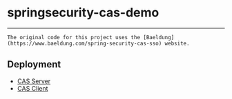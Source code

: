 # springsecurity-cas-demo
----
    The original code for this project uses the [Baeldung](https://www.baeldung.com/spring-security-cas-sso) website.
    
## Deployment
* [CAS Server](https://www.cnblogs.com/xiaobin-hlj80/p/9858216.html)
* [CAS Client](https://www.cnblogs.com/xiaobin-hlj80/p/9932021.html)